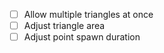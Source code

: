 - [ ] Allow multiple triangles at once
- [ ] Adjust triangle area
- [ ] Adjust point spawn duration
